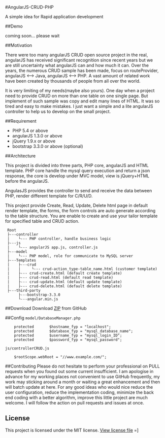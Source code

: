 #AngularJS-CRUD-PHP

A simple idea for Rapid application development

##Demo

coming soon... please wait

##Motivation

There were too many angularJS CRUD open source project in the real, angularJS has received significant recognition since recent years but we are still uncertainty what angularJS can and how much it can. Over the years, the numerous CRUD sample has been made, focus on routeProvider, angularJS <--> Java, angularJS <--> PHP. A vast amount of related work have been created by thousands of people from all over the world.

It is very limiting of my needs(maybe also yours). One day when a project need to provide CRUD on more than one table on one single page. But implement of such sample was copy and edit many lines of HTML. It was so tired and easy to make mistakes. I just want a simple and a lite angularJS controller to help us to develop on the small project.

<!--
##Features

- easy to provide Create, Read, Update Delete functions with a signal <crud> tag
- 
-->

##Requirement

- PHP 5.4 or above
- angularJS 1.3.0 or above
- jQuery 1.9.x or above
- bootstrap 3.3.0 or above (optional)

##Architecture

This project is divided into three parts, PHP core, angularJS and HTML template. PHP core handle the mysql query execution and return a json response, the core is develop under MVC model, view is jQuery+HTML before the angularJS.

AngulasJS provides the controller to send and receive the data between PHP, render different template for C/R/U/D. 

This project provide Create, Read, Update, Delete html page in default render template, the forms, the form controls are auto generate according to the table structure. You are enable to create and use your tailor template for specified table and CRUD action.

```
 Root
 ├---controller
 |    └--- PHP controller, handle business logic
 ├---js
 |    └--- angularJS app.js, controller.js
 ├---model
 |    └--- PHP model, role for communicate to MySQL server
 ├---Templates
 |    ├---crud
 |    |     └--- crud-action_type-table_name.html (customer template)
 |    ├--- crud-create.html (default create template)
 |    ├--- crud-read.html (default read template)
 |    ├--- crud-update.html (default update template)
 |    ├--- crud-delete.html (default delete template)
 ├---third-party
      ├---bootstrap-3.3.0
      └---angular.min.js
```

##Download
Download [ZIP](https://github.com/keithbox/AngularJS-CRUD-PHP/archive/master.zip) from GitHub

##Config
`model/DatabaseManager.php`
```
    protected		$hostname_fyp = "localhost";
    protected		$database_fyp = "mysql_database_name";
    protected		$username_fyp = "mysql_login_ID";
    protected		$password_fyp = "mysql_password";
```
`js/controllerCRUD.js`
```
    $rootScope.webRoot = "//www.example.com/";
```

##Contributing
Please do not hesitate to perform your professional on PULL requests when you found out some current insufficient. I am  apologise in advance for my working places not convenient to use GitHub frequently, my work may sticking around a month or waiting a great enhancement and then will batch update at here. For any good ideas who would nice reduce the user configuration, reduce the implementation coding, minimize the back end coding with a better algorithm, improve this little project are much welcome. I will follow the action on pull requests and issues at once.

## License
This project is licensed under the MIT license. [View license file](https://github.com/keithbox/AngularJS-CRUD-PHP/blob/master/license)
=]
